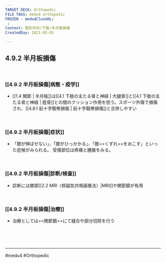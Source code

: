 ```yaml
---
TARGET DECK: Orthopedic
FILE TAGS: medu4 orthopedic
FROZEN - medu4ClozeHL:
 : 
Context: 整形外科/下肢/半月板損傷
CreatedDay: 2021-05-01

---
```


## 4.9.2 半月板損傷

<br>

### [[4.9.2 半月板損傷|病態・疫学]]
* [[1.4 関節 | 半月板]]は[[4.1 下肢の主たる骨と神経 | 大腿骨]]と[[4.1 下肢の主たる骨と神経 | 脛骨]]との間のクッション作用を担う。スポーツ外傷で損傷され、[[4.8.1 前十字靭帯損傷 | 前十字靱帯損傷]]と合併しやすい

<br>

### [[4.9.2 半月板損傷|症状]]
* 「膝が伸ばせない」、「膝がひっかかる」、「膝==くずれ==をおこす」といった症候がみられる。 受傷部位は疼痛と腫脹をみる。
<!--ID: 1619875558078-->


<br>

### [[4.9.2 半月板損傷|診断/検査]]
* 診断には膝部[[2.2 MRI〈核磁気共鳴画像法〉|MRI]]や関節鏡が有用

<br>

### [[4.9.2 半月板損傷|治療]]
* 治療としては==関節鏡==にて縫合や部分切除を行う
<!--ID: 1619875558083-->



<br><br><br>

---
#medu4 #Orthopedic

